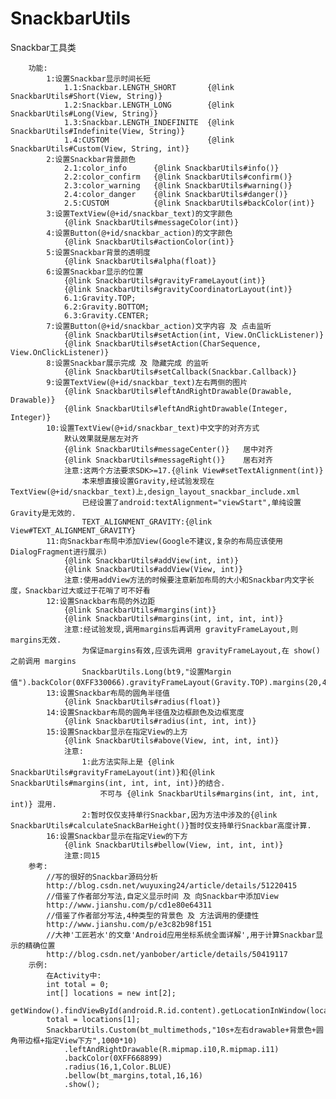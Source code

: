 # SnackbarUtils
Snackbar工具类
        
        功能:
            1:设置Snackbar显示时间长短
                1.1:Snackbar.LENGTH_SHORT       {@link SnackbarUtils#Short(View, String)}
                1.2:Snackbar.LENGTH_LONG        {@link SnackbarUtils#Long(View, String)}
                1.3:Snackbar.LENGTH_INDEFINITE  {@link SnackbarUtils#Indefinite(View, String)}
                1.4:CUSTOM                      {@link SnackbarUtils#Custom(View, String, int)}
            2:设置Snackbar背景颜色
                2.1:color_info      {@link SnackbarUtils#info()}
                2.2:color_confirm   {@link SnackbarUtils#confirm()}
                2.3:color_warning   {@link SnackbarUtils#warning()}
                2.4:color_danger    {@link SnackbarUtils#danger()}
                2.5:CUSTOM          {@link SnackbarUtils#backColor(int)}
            3:设置TextView(@+id/snackbar_text)的文字颜色
                {@link SnackbarUtils#messageColor(int)}
            4:设置Button(@+id/snackbar_action)的文字颜色
                {@link SnackbarUtils#actionColor(int)}
            5:设置Snackbar背景的透明度
                {@link SnackbarUtils#alpha(float)}
            6:设置Snackbar显示的位置
                {@link SnackbarUtils#gravityFrameLayout(int)}
                {@link SnackbarUtils#gravityCoordinatorLayout(int)}
                6.1:Gravity.TOP;
                6.2:Gravity.BOTTOM;
                6.3:Gravity.CENTER;
            7:设置Button(@+id/snackbar_action)文字内容 及 点击监听
                {@link SnackbarUtils#setAction(int, View.OnClickListener)}
                {@link SnackbarUtils#setAction(CharSequence, View.OnClickListener)}
            8:设置Snackbar展示完成 及 隐藏完成 的监听
                {@link SnackbarUtils#setCallback(Snackbar.Callback)}
            9:设置TextView(@+id/snackbar_text)左右两侧的图片
                {@link SnackbarUtils#leftAndRightDrawable(Drawable, Drawable)}
                {@link SnackbarUtils#leftAndRightDrawable(Integer, Integer)}
            10:设置TextView(@+id/snackbar_text)中文字的对齐方式
                默认效果就是居左对齐
                {@link SnackbarUtils#messageCenter()}   居中对齐
                {@link SnackbarUtils#messageRight()}    居右对齐
                注意:这两个方法要求SDK>=17.{@link View#setTextAlignment(int)}
                    本来想直接设置Gravity,经试验发现在 TextView(@+id/snackbar_text)上,design_layout_snackbar_include.xml
                    已经设置了android:textAlignment="viewStart",单纯设置Gravity是无效的.
                    TEXT_ALIGNMENT_GRAVITY:{@link View#TEXT_ALIGNMENT_GRAVITY}
            11:向Snackbar布局中添加View(Google不建议,复杂的布局应该使用DialogFragment进行展示)
                {@link SnackbarUtils#addView(int, int)}
                {@link SnackbarUtils#addView(View, int)}
                注意:使用addView方法的时候要注意新加布局的大小和Snackbar内文字长度，Snackbar过大或过于花哨了可不好看
            12:设置Snackbar布局的外边距
                {@link SnackbarUtils#margins(int)}
                {@link SnackbarUtils#margins(int, int, int, int)}
                注意:经试验发现,调用margins后再调用 gravityFrameLayout,则margins无效.
                    为保证margins有效,应该先调用 gravityFrameLayout,在 show() 之前调用 margins
                    SnackbarUtils.Long(bt9,"设置Margin值").backColor(0XFF330066).gravityFrameLayout(Gravity.TOP).margins(20,40,60,80).show();
            13:设置Snackbar布局的圆角半径值
                {@link SnackbarUtils#radius(float)}
            14:设置Snackbar布局的圆角半径值及边框颜色及边框宽度
                {@link SnackbarUtils#radius(int, int, int)}
            15:设置Snackbar显示在指定View的上方
                {@link SnackbarUtils#above(View, int, int, int)}
                注意:
                    1:此方法实际上是 {@link SnackbarUtils#gravityFrameLayout(int)}和{@link SnackbarUtils#margins(int, int, int, int)}的结合.
                        不可与 {@link SnackbarUtils#margins(int, int, int, int)} 混用.
                    2:暂时仅仅支持单行Snackbar,因为方法中涉及的{@link SnackbarUtils#calculateSnackBarHeight()}暂时仅支持单行Snackbar高度计算.
            16:设置Snackbar显示在指定View的下方
                {@link SnackbarUtils#bellow(View, int, int, int)}
                注意:同15
        参考:
            //写的很好的Snackbar源码分析
            http://blog.csdn.net/wuyuxing24/article/details/51220415
            //借鉴了作者部分写法,自定义显示时间 及 向Snackbar中添加View
            http://www.jianshu.com/p/cd1e80e64311
            //借鉴了作者部分写法,4种类型的背景色 及 方法调用的便捷性
            http://www.jianshu.com/p/e3c82b98f151
            //大神'工匠若水'的文章'Android应用坐标系统全面详解',用于计算Snackbar显示的精确位置
            http://blog.csdn.net/yanbober/article/details/50419117
        示例:
            在Activity中:
            int total = 0;
            int[] locations = new int[2];
            getWindow().findViewById(android.R.id.content).getLocationInWindow(locations);
            total = locations[1];
            SnackbarUtils.Custom(bt_multimethods,"10s+左右drawable+背景色+圆角带边框+指定View下方",1000*10)
                .leftAndRightDrawable(R.mipmap.i10,R.mipmap.i11)
                .backColor(0XFF668899)
                .radius(16,1,Color.BLUE)
                .bellow(bt_margins,total,16,16)
                .show();
